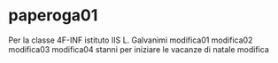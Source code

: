# paperoga01
Per la classe 4F-INF istituto IIS L. Galvanimi
modifica01
modifica02
modifica03
modifica04
stanni per iniziare le vacanze di natale
modifica
